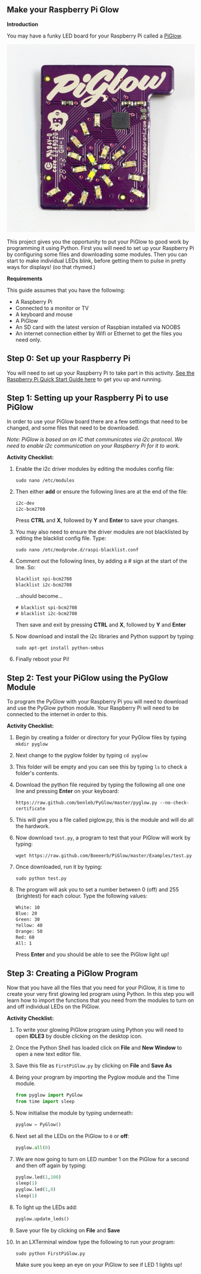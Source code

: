 ## Make your Raspberry Pi Glow

**Introduction**

You may have a funky LED board for your Raspberry Pi called a [PiGlow](http://shop.pimoroni.com/products/piglow). 

![alt image](PiGlow.jpeg "Pimoroni's PiGlow")

This project gives you the opportunity to put your PiGlow to good work by programming it using Python. First you will need to set up your Raspberry Pi by configuring some files and downloading some modules. Then you can start to make individual LEDs blink, before getting them to pulse in pretty ways for displays! (oo that rhymed.) 

**Requirements**

This guide assumes that you have the following:

- A Raspberry Pi
- Connected to a monitor or TV
- A keyboard and mouse
- A PiGlow
- An SD card with the latest version of Raspbian installed via NOOBS
- An internet connection either by Wifi or Ethernet to get the files you need only.

## Step 0: Set up your Raspberry Pi

You will need to set up your Raspberry Pi to take part in this activity. [See the Raspberry Pi Quick Start Guide here](http://www.raspberrypi.org/quick-start-guide) to get you up and running.

## Step 1: Setting up your Raspberry Pi to use PiGlow

In order to use your PiGlow board there are a few settings that need to be changed, and some files that need to be downloaded. 

*Note: PiGlow is based on an IC that communicates via i2c protocol. We need to enable i2c communication on your Raspberry Pi for it to work.*

**Activity Checklist:**

1. Enable the i2c driver modules by editing the modules config file:

    ```
    sudo nano /etc/modules
    ```

2. Then either **add** or ensure the following lines are at the end of the file:

    ```
    i2c-dev
    i2c-bcm2708
	```
	Press **CTRL** and **X**, followed by **Y** and **Enter** to save your changes.
	
3. You may also need to ensure the driver modules are not blacklisted by editing the blacklist config file. Type:
	
	```
    sudo nano /etc/modprobe.d/raspi-blacklist.conf
	```

4. Comment out the following lines, by adding a # sign at the start of the line. So:

    ```
    blacklist spi-bcm2708
    blacklist i2c-bcm2708
	```
	
	...should become...

	```
   	# blacklist spi-bcm2708
    # blacklist i2c-bcm2708
    ```
    
    Then save and exit by pressing **CTRL** and **X**, followed by **Y** and **Enter**

5. Now download and install the i2c libraries and Python support by typing:

    ```
    sudo apt-get install python-smbus
	```
	
6. Finally reboot your Pi!


## Step 2: Test your PiGlow using the PyGlow Module

To program the PyGlow with your Raspberry Pi you will need to download and use the PyGlow python module. Your Raspberry Pi will need to be connected to the internet in order to this.

**Activity Checklist:**

1. Begin by creating a folder or directory for your PyGlow files by typing `mkdir pyglow`
2. Next change to the pyglow folder by typing `cd pyglow`
3. This folder will be empty and you can see this by typing `ls` to check a folder's contents.
4. Download the python file required by typing the following all one one line and pressing **Enter** on your keyboard:

	```
	https://raw.github.com/benleb/PyGlow/master/pyglow.py --no-check-certificate
	```
5. 	This will give you a file called piglow.py, this is the module and will do all the hardwork.

6. Now download `test.py`, a program to test that your PiGlow will work by typing:

	```
    wget https://raw.github.com/Boeeerb/PiGlow/master/Examples/test.py
	```
	
7. Once downloaded, run it by typing: 

    ```
    sudo python test.py
	```
8. The program will ask you to set a number between 0 (off) and 255 (brightest) for each colour. Type the following values:

	```
	White: 10
	Blue: 20
	Green: 30	
	Yellow: 40
	Orange: 50
	Red: 60
	All: 1
	```
	Press **Enter** and you should be able to see the PiGlow light up!
	
## Step 3: Creating a PiGlow Program

Now that you have all the files that you need for your PiGlow, it is time to create your very first glowing led program using Python. In this step you will learn how to import the functions that you need from the modules to turn on and off individual LEDs on the PiGlow.


**Activity Checklist:**

1. To write your glowing PiGlow program using Python you will need to open **IDLE3** by double clicking on the desktop icon.
2. Once the Python Shell has loaded click on **File** and **New Window** to open a new text editor file.
3. Save this file as `FirstPiGlow.py` by clicking on **File** and **Save As**
4. Being your program by importing the Pyglow module and the Time module. 

	```python
    from pyglow import PyGlow
    from time import sleep
    ```
5. Now initialise the module by typing underneath:

	```python
    pyglow = PyGlow()
	```
6. Next set all the LEDs on the PiGlow to `0` or **off**:

	```python
	pyglow.all(0)
	```
7. We are now going to turn on LED number 1 on the PiGlow for a second and then off again by typing:

	```python
	pyglow.led(1,100)
	sleep(1)	
	pyglow.led(1,0)
	sleep(1)
	```
8. To light up the LEDs add:

	```python
	pyglow.update_leds()
	```
9. Save your file by clicking on **File** and **Save**
10. In an LXTerminal window type the following to run your program:
	
	```
	sudo python FirstPiGlow.py
	```		
	
	Make sure you keep an eye on your PiGlow to see if LED 1 lights up!
	
	
